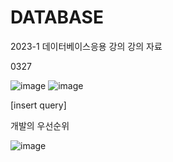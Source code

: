# DATABASE
2023-1 데이터베이스응용 강의 강의 자료

0327

![image](https://user-images.githubusercontent.com/72933504/227839297-354a3b52-f179-4278-a27b-6a1db3a8f90c.png)
![image](https://user-images.githubusercontent.com/72933504/227839388-3e0c972d-4f5b-4aa3-836a-1b74b675834b.png)

[insert query]

개발의 우선순위

![image](https://user-images.githubusercontent.com/72933504/227840606-3b97a843-eb50-4ec1-a518-8962e16030ef.png)
